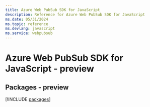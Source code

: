 ```yaml
---
title: Azure Web PubSub SDK for JavaScript
description: Reference for Azure Web PubSub SDK for JavaScript
ms.date: 05/31/2024
ms.topic: reference
ms.devlang: javascript
ms.service: webpubsub
---
```

# Azure Web PubSub SDK for JavaScript - preview
## Packages - preview
[!INCLUDE [packages](web-pubsub-index.md)]